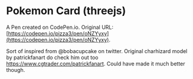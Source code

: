 # Pokemon Card (threejs)

A Pen created on CodePen.io. Original URL: [https://codepen.io/pizza3/pen/oNZYyxy](https://codepen.io/pizza3/pen/oNZYyxy).

Sort of inspired from @bobacupcake on twitter. Original charhizard model by patrickfanart do check him out too https://www.cgtrader.com/patrickfanart.
Could have made it much better though.